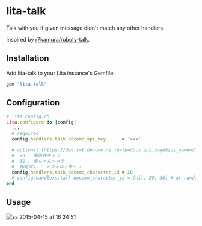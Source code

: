 # lita-talk

Talk with you if given message didn't match any other handlers.

Inspired by [r7kamura/ruboty-talk](https://github.com/r7kamura/ruboty-talk).

## Installation

Add lita-talk to your Lita instance's Gemfile:

``` ruby
gem "lita-talk"
```

## Configuration

```ruby
# lita_config.rb
Lita.configure do |config|
  ...
  # required
  config.handlers.talk.docomo_api_key      = 'xxx'

  # optional (https://dev.smt.docomo.ne.jp/?p=docs.api.page&api_name=dialogue&p_name=api_1#tag01)
  #  20 : 関西弁キャラ
  #  30 : 赤ちゃんキャラ
  #  指定なし : デフォルトキャラ
  config.handlers.talk.docomo_character_id = 20
  # config.handlers.talk.docomo_character_id = [nil, 20, 30] # at random in array
end
```

## Usage

![ss 2015-04-15 at 16 24 51](https://cloud.githubusercontent.com/assets/1041857/7153973/25f15966-e38c-11e4-9c26-3aef61e4e7fa.png)
